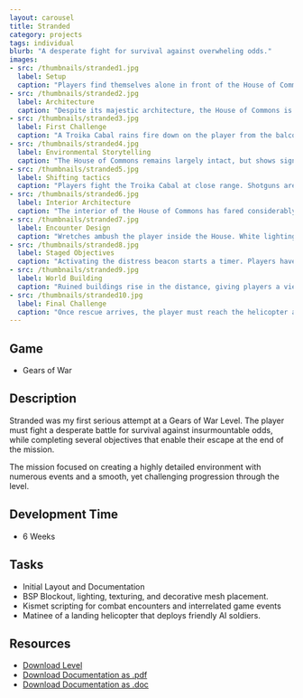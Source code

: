 ```yaml
---
layout: carousel
title: Stranded
category: projects
tags: individual
blurb: "A desperate fight for survival against overwheling odds."
images:
- src: /thumbnails/stranded1.jpg
  label: Setup
  caption: "Players find themselves alone in front of the House of Commons. <a href='http://www.youtube.com/watch?v=h3oKD9mPa4o' target='_blank'>Watch the video.</a>"
- src: /thumbnails/stranded2.jpg
  label: Architecture
  caption: "Despite its majestic architecture, the House of Commons is laid out like a fortress. The stairs act as a bottleneck, and cover is laid out to cover the entrances. The balcony-mounted Troika machine gun offers an excellent line of fire over most of the battlefield."
- src: /thumbnails/stranded3.jpg
  label: First Challenge 
  caption: "A Troika Cabal rains fire down on the player from the balcony of the House of Commons"
- src: /thumbnails/stranded4.jpg
  label: Environmental Storytelling
  caption: "The House of Commons remains largely intact, but shows signs of repeated conflict, as evidenced by the rubble strewn across the groung, ruined sections of wall and defensively placed sandbag walls."
- src: /thumbnails/stranded5.jpg
  label: Shifting tactics
  caption: "Players fight the Troika Cabal at close range. Shotguns are optimal here."
- src: /thumbnails/stranded6.jpg
  label: Interior Architecture
  caption: "The interior of the House of Commons has fared considerably worse than the exterior. Access to the rest of the building has been cut off by collapsed walls and ceilings."
- src: /thumbnails/stranded7.jpg
  label: Encounter Design
  caption: "Wretches ambush the player inside the House. White lighting provides a clue for where to go."
- src: /thumbnails/stranded8.jpg
  label: Staged Objectives
  caption: "Activating the distress beacon starts a timer. Players have seven minutes to complete the level's objectives."
- src: /thumbnails/stranded9.jpg
  label: World Building
  caption: "Ruined buildings rise in the distance, giving players a view into the outside world."
- src: /thumbnails/stranded10.jpg
  label: Final Challenge
  caption: "Once rescue arrives, the player must reach the helicopter alive."
---
```


## Game
- Gears of War

## Description
Stranded was my first serious attempt at a Gears of War Level. The player must fight a desperate battle for survival against insurmountable odds, while completing several objectives that enable their escape at the end of the mission.

The mission focused on creating a highly detailed environment with numerous events and a smooth, yet challenging progression through the level.

## Development Time
- 6 Weeks

## Tasks
- Initial Layout and Documentation
- BSP Blockout, lighting, texturing, and decorative mesh placement.
- Kismet scripting for combat encounters and interrelated game events
- Matinee of a landing helicopter that deploys friendly AI soldiers.

## Resources
- [Download Level](/images/stranded_assets/Stranded.zip)
- [Download Documentation as .pdf](/images/stranded_assets/Krueger_GOW_LDD.pdf)
- [Download Documentation as .doc](/images/stranded_assets/Krueger_GOW_LDD.doc)